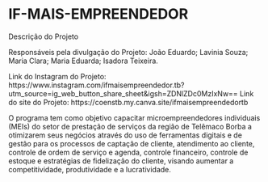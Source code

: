 # IF-MAIS-EMPREENDEDOR
<p>
  <b></b>Descrição do Projeto</b>
</p>
<p>
  Responsáveis pela divulgação do Projeto: João Eduardo; Lavinia Souza; Maria Clara; Maria Eduarda; Isadora Teixeira.
</p>
<p>
  Link do Instagram do Projeto: https://www.instagram.com/ifmaisempreendedor.tb?utm_source=ig_web_button_share_sheet&igsh=ZDNlZDc0MzIxNw==
  Link do site do Projeto: https://coenstb.my.canva.site/ifmaisempreendedortb
</p>
<p>
  O programa tem como objetivo capacitar microempreendedores individuais (MEIs) do setor de prestação de serviços da região de Telêmaco Borba a otimizarem seus negócios através do uso de ferramentas digitais e de gestão para os processos 
  de captação de cliente, atendimento ao cliente,  controle de ordem de serviço e agenda, controle financeiro, controle de estoque e estratégias de fidelização do cliente, visando aumentar a competitividade, produtividade e a lucratividade.
</p>
